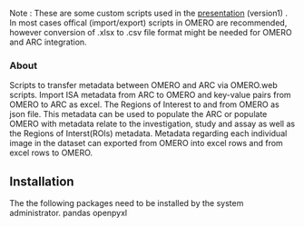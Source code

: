 Note : These are some custom scripts used in the [presentation](https://zenodo.org/records/15308773) (version1) . In most cases offical (import/export) scripts in OMERO are recommended, however conversion of .xlsx to .csv file format might be needed for OMERO and ARC integration.

### About
Scripts to transfer metadata between OMERO and ARC via OMERO.web scripts. Import ISA metadata from ARC to OMERO and key-value pairs from OMERO to ARC as excel. The Regions of Interest to and from OMERO as json file. This metadata can be used to populate the ARC or populate OMERO with metadata relate to the investigation, study and assay as well as the Regions of Interst(ROIs) metadata. Metadata regarding each individual image in the dataset can exported from OMERO into excel rows and from excel rows to OMERO.

## Installation

The the following packages need to be installed by the system administrator.
pandas
openpyxl

